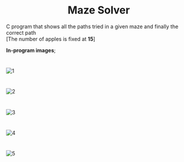 <h1 align="center"> Maze Solver </h1>

C program that shows all the paths tried in a given maze and finally the correct path
<br>[The number of apples is fixed at <strong>15</strong>]

<strong>In-program images</strong>;

#
![1](https://i.hizliresim.com/ct2d9e7.png)
#
![2](https://i.hizliresim.com/ais5ocz.png)
#
![3](https://i.hizliresim.com/dy8hyjt.png)
#
![4](https://i.hizliresim.com/ohcgx2b.png)
#
![5](https://i.hizliresim.com/r701mze.png)
